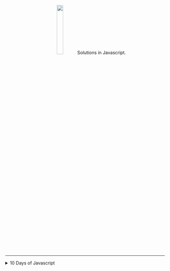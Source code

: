 <p align="center"><a href="https://www.hackerrank.com/gisellesouz_ti">
        <img src="https://user-images.githubusercontent.com/36775083/68088284-4a53a780-fe3c-11e9-8cc7-8b9341d9f831.png"
        width="20%" height="20%"/></a>
      Solutions in Javascript.
  <hr></hr>
    </p>
    
<details><summary>10 Days of Javascript</summary>
  <br>
  
| Day | Challenge | Solution |
|:----------:|:-------------:|:----------:|
| 0| [Hello, World!](https://www.hackerrank.com/challenges/js10-hello-world) | [helloworld.js](https://github.com/gisellesouz/hackerranksolutionsjs/blob/master/10DaysofJavascript/Day%200:%20Hello%2C%20World!/helloworld.js)|
| 0| [Data Types](https://www.hackerrank.com/challenges/js10-data-types) | [datatypes.js](https://github.com/gisellesouz/hackerranksolutionsjs/blob/master/10DaysofJavascript/Day%200:%20Data%20Types/datatypes.js)|
| 1| [Arithmetic Operators](https://www.hackerrank.com/challenges/js10-arithmetic-operators/problem) |[arithmeticoperators.js](https://github.com/gisellesouz/hackerranksolutionsjs/blob/master/10DaysofJavascript/Day%201%20:%20Arithmetic%20Operators/arithmeticoperators.js)  |
| 1| [Functions](https://www.hackerrank.com/challenges/js10-function/problem) | [factorial.js](https://github.com/gisellesouz/hackerranksolutionsjs/blob/master/10DaysofJavascript/Day%201:%20Functions/factorial.js)|  
| 1 | [Let and Const](https://www.hackerrank.com/challenges/js10-let-and-const/problem) | [pi.js](https://github.com/gisellesouz/hackerranksolutionsjs/blob/master/10DaysofJavascript/Day%201:%20Let%20and%20Const/pi.js)|
| 2| [Conditional Statements: If-Else](https://www.hackerrank.com/challenges/js10-if-else/problem)| [ifelse.js](https://github.com/gisellesouz/hackerranksolutionsjs/blob/master/10DaysofJavascript/Day%202:%20Conditional%20Statements:%20If-Else/ifelse.js)|
| 2| [Conditional Statements: Switch](https://www.hackerrank.com/challenges/js10-switch)| [switch.js](https://github.com/gisellesouz/hackerranksolutionsjs/blob/master/10DaysofJavascript/Day%202:%20Conditional%20Statements:%20Switch/switch.js)|
| 2| [Loops](https://www.hackerrank.com/challenges/js10-loops/problem)| [vowelsandconsonants.js](https://github.com/gisellesouz/hackerranksolutionsjs/blob/master/10DaysofJavascript/Day%202:%20Loops/vowelsandconsonants.js)|
| 3| [Arrays](https://www.hackerrank.com/challenges/js10-arrays/problem)| [arrays.js](https://github.com/gisellesouz/hackerranksolutionsjs/blob/master/10DaysofJavascript/Day%203:%20Arrays/arrays.js)|



  </details>
